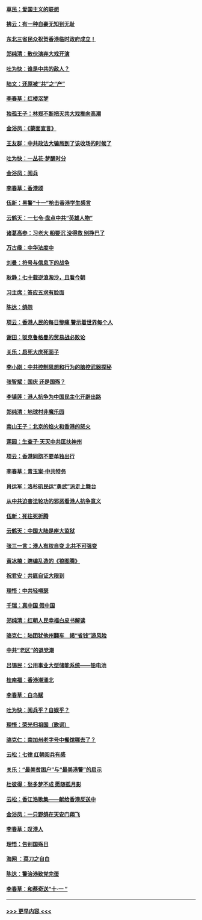 #### [草民：爱国主义的联想](../pages/nsc993/n11572333.md?t=10070022) 
#### [拂云：有一种自豪无知到无耻](../pages/nsc993/n11572006.md?t=10070022) 
#### [东北三省民众祝贺香港临时政府成立！](../pages/nsc993/n11571215.md?t=10070022) 
#### [郑纯清：散伙演弃大戏开演](../pages/nsc993/n11570826.md?t=10070022) 
#### [吐为快：谁是中共的敌人？](../pages/nsc993/n11570817.md?t=10070022) 
#### [陆文：还原被“共”之“产”](../pages/nsc993/n11570798.md?t=10070022) 
#### [李春草：红楼沤梦](../pages/nsc993/n11569673.md?t=10070022) 
#### [独孤王子：林郑不断把灭共大戏推向高潮](../pages/nsc993/n11569381.md?t=10070022) 
#### [金浴凤：《蒙面宣言》](../pages/nsc993/n11569368.md?t=10070022) 
#### [王友群：中共政法大骗局到了该收场的时候了](../pages/nsc993/n11568940.md?t=10070022) 
#### [吐为快：一丛花‧梦醒时分](../pages/nsc993/n11567491.md?t=10070022) 
#### [金浴凤：阅兵](../pages/nsc993/n11567454.md?t=10070022) 
#### [李春草：香港颂](../pages/nsc993/n11567444.md?t=10070022) 
#### [伍新：黑警“十一”枪击香港学生感言](../pages/nsc993/n11567426.md?t=10070022) 
#### [云鹤天：一七令‧盘点中共“英雄人物”](../pages/nsc993/n11567091.md?t=10070022) 
#### [诸葛高参：习老大 船要沉 没得救 别挣巴了](../pages/nsc993/n11566976.md?t=10070022) 
#### [万古缘：中华法度中](../pages/nsc993/n11566726.md?t=10070022) 
#### [刘曼：符号与信息下的战争](../pages/nsc993/n11564655.md?t=10070022) 
#### [耿静：七十载逆浪淘沙，且看今朝](../pages/nsc993/n11564520.md?t=10070022) 
#### [习主席：答应五求有脸面](../pages/nsc993/n11563953.md?t=10070022) 
#### [陈达：鸽怨](../pages/nsc993/n11561879.md?t=10070022) 
#### [项云：香港人民的每日惨痛  警示着世界每个人](../pages/nsc993/n11559273.md?t=10070022) 
#### [谢田：驳克鲁格曼的贸易战必败论](../pages/nsc993/n11555840.md?t=10070022) 
#### [关乐：启死大庆死面子](../pages/nsc993/n11556823.md?t=10070022) 
#### [李小刚：中共控制思想和行为的脑控武器探秘](../pages/nsc993/n11556776.md?t=10070022) 
#### [张智斌：国庆  还是国殇？](../pages/nsc993/n11556617.md?t=10070022) 
#### [李镇莲：港人抗争为中国民主化开辟出路](../pages/nsc993/n11556570.md?t=10070022) 
#### [郑纯清：地球村非魔乐园](../pages/nsc993/n11555415.md?t=10070022) 
#### [南山王子：北京的焰火和香港的怒火](../pages/nsc993/n11555318.md?t=10070022) 
#### [莲园：生查子·天灭中共匡扶神州](../pages/nsc993/n11555302.md?t=10070022) 
#### [项云：香港同胞不要单独出行](../pages/nsc993/n11555276.md?t=10070022) 
#### [李春草：青玉案‧中共特务](../pages/nsc993/n11552356.md?t=10070022) 
#### [肖运军：洛杉矶民运“勇武”派走上舞台](../pages/nsc993/n11551595.md?t=10070022) 
#### [从中共迫害法轮功的邪恶看港人抗争意义](../pages/nsc993/n11540858.md?t=10070022) 
#### [伍新：死往死折腾](../pages/nsc993/n11550174.md?t=10070022) 
#### [云鹤天：中国大陆是座大监狱](../pages/nsc993/n11550155.md?t=10070022) 
#### [张三一言：港人有权自变 北共不可强变](../pages/nsc993/n11550132.md?t=10070022) 
#### [黄冰楠：瞎编乱造的《狼图腾》](../pages/nsc993/n11550082.md?t=10070022) 
#### [祝君安：共匪自证大限到](../pages/nsc993/n11550041.md?t=10070022) 
#### [理悟：中共轻嘚瑟](../pages/nsc993/n11547978.md?t=10070022) 
#### [千瑞：真中国 假中国](../pages/nsc993/n11547865.md?t=10070022) 
#### [郑纯清：红朝人民幸福白皮书解读](../pages/nsc993/n11547499.md?t=10070022) 
#### [骆克仁：陆团犹他州翻车　揭“省钱”游风险](../pages/nsc993/n11546977.md?t=10070022) 
#### [中共“老区”的退党潮](../pages/nsc993/n11545995.md?t=10070022) 
#### [吕锡民：公用事业大型储能系统——铅电池](../pages/nsc993/n11545701.md?t=10070022) 
#### [桂南福：香港潮涌北](../pages/nsc993/n11545682.md?t=10070022) 
#### [李春草：白鸟赋](../pages/nsc993/n11545663.md?t=10070022) 
#### [吐为快：阅兵乎？自娱乎？](../pages/nsc993/n11545625.md?t=10070022) 
#### [理悟：荣光归祖国（歌词）](../pages/nsc993/n11545616.md?t=10070022) 
#### [骆克仁：南加州老字号中餐馆哪去了？](../pages/nsc993/n11545120.md?t=10070022) 
#### [云松：七律 红朝阅兵有感](../pages/nsc993/n11542394.md?t=10070022) 
#### [关乐：“最美贫困户”与“最美港警”的启示](../pages/nsc993/n11542252.md?t=10070022) 
#### [杜彼得：愁多梦不成 愿随孤月影](../pages/nsc993/n11540296.md?t=10070022) 
#### [云松：香江浩歌集——献给香港反送中](../pages/nsc993/n11540149.md?t=10070022) 
#### [金浴凤：一只野鸽在天安门翔飞](../pages/nsc993/n11540280.md?t=10070022) 
#### [李春草：叹港人](../pages/nsc993/n11540119.md?t=10070022) 
#### [理悟：告别国殇日](../pages/nsc993/n11539610.md?t=10070022) 
#### [海网 ：菜刀之自白](../pages/nsc993/n11539597.md?t=10070022) 
#### [陈达：警治港致党完蛋](../pages/nsc993/n11538127.md?t=10070022) 
#### [李春草：和蔡奇送“十·一 ”](../pages/nsc993/n11537810.md?t=10070022) 

----
#### [ >>> 更早内容 <<< ](../indexes/nsc993-earlier.md)
